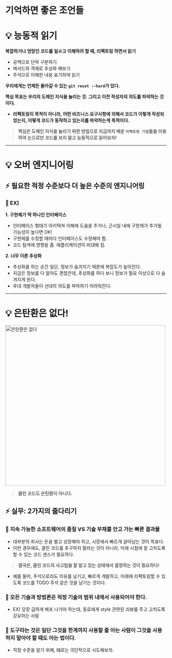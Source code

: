 # 기억하면 좋은 조언들

# 💡 능동적 읽기

**복잡하거나 엉망인 코드를 일ㄹ고 이해하려 할 때, 리팩토링 하면서 읽기**
- 공백으로 단락 구분하기
- 메서드와 객체로 추상화 해보기
- 주석으로 이해한 내용 표기하며 읽기

**우리에게는 언제든 돌아갈 수 있는 `git reset --hard`가 있다.**

**핵심 목표는 우리의 도메인 지식을 늘리는 것. 그리고 이전 작성자의 의도를 파악하는 것이다.**
- **리팩토링이 목적이 아니라, 어떤 비즈니스 요구사항에 의해서 코드가 이렇게 작성되었는지, 어떻게 코드가 동작하고 있는지를 파악하는게 목적이다.**

> **핵심은 도메인 지식을 늘리기 위한 방법으로 지금까지 배운 `리팩토링 기법`들을 이용하여 눈으로만 코드를 보지 말고 능동적으로 읽어보자!**

---

# 💡 오버 엔지니어링

## ⚡️ 필요한 적정 수준보다 더 높은 수준의 엔지니어링

### 🔋 EX)

**1. 구현체가 딱 하나인 인터페이스**
- 인터페이스 형태가 아키텍쳐 이해에 도움을 주거나, 근시일 내에 구현체가 추가될 가능성이 높다면 OK!
- 구현체를 수정할 때마다 인터페이스도 수정해야 함.
- 코드 탐색에 영향을 줌. 애플리케이션이 비대해 짐.

**2. 너무 이른 추상화**
- 추상화를 하는 순간 일단, 정보가 숨겨지기 때문에 복잡도가 높아진다.
- 지금은 정보를 다 알아도 괜찮은데, 추상화를 하다 보니 정보가 필요 이상으로 다 숨겨지게 된다.
- 후대 개발자들이 선대의 의도를 파악하기 어려워진다.

---

# 💡 은탄환은 없다!

<img width="500" alt="은탄환은 없다" src="https://github.com/user-attachments/assets/46e9f2b4-939e-408e-b625-b740a1b458c2">

> **클린 코드도 은탄환이 아니다.**

## ⚡️ 실무: 2가지의 줄다리기

### 🔋 **지속 가능한 소프트웨어의 품질 VS 기술 부채를 안고 가는 빠른 결과물**
- 대부분의 회사는 돈을 벌고 성장해야 하고, 시장에서 빠르게 살아남는 것이 목표다.
- 이런 경우에도, 클린 코드를 추구하지 말라는 것이 아니라, 미래 시점에 잘 고치도록 할 수 있는 코드 센스가 필요하다.

> **결국은, 클린 코드의 사고법을 잘 알고 있는 상테에서 결정하는 것이 중요하다!**
- 예를 들어, 주석으로라도 이유를 남기고, 빠르게 개발하고, 미래에 리팩토링할 수 있도록 코드를 TODO 주석 같은 것을 남기는 것이다.

### 🔋 모든 기슬과 방법론은 적정 기술의 범위 내에서 사용되어야 한다.
- EX) 당장 급하게 배포 나가야 하는데, 동료에게 style 관련된 리뷰를 주고 고치도록 강요하는 사람

### 🔋 도구라는 것은 일단 그것을 한계까지 사용할 줄 아는 사람이 그것을 사용하지 말아야 할 때도 아는 법이다.
- 적정 수준을 알기 위해, 떄로는 극단적으로 시도해보자.